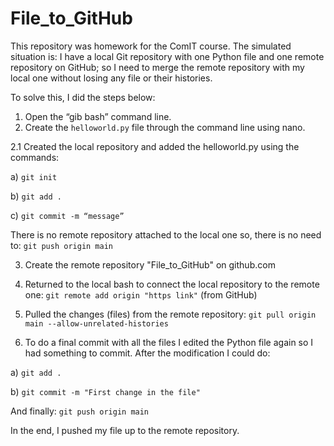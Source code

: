# File_to_GitHub

This repository was homework for the ComIT course. The simulated situation is: I have a local Git repository with one Python file and one remote repository on GitHub; so I need to merge the remote repository with my local one without losing any file or their histories.

To solve this, I did the steps below:

  1. Open the “gib bash” command line.
  2. Create the `helloworld.py` file through the command line using nano.
  
  2.1 Created the local repository and added the helloworld.py using the commands:

  a) `git init`

  b) `git add .`

  c) `git commit -m “message”`

There is no remote repository attached to the local one so, there is no need to: `git push origin main`

  3. Create the remote repository "File_to_GitHub" on github.com

  4. Returned to the local bash to connect the local repository to the remote one: `git remote add origin "https link"` (from GitHub)

  5. Pulled the changes (files) from the remote repository: `git pull origin main --allow-unrelated-histories`

  6. To do a final commit with all the files I edited the Python file again so I had something to commit. After the modification I could do:

  a) `git add .`

  b) `git commit -m "First change in the file"`

And finally: `git push origin main`

In the end, I pushed my file up to the remote repository.
